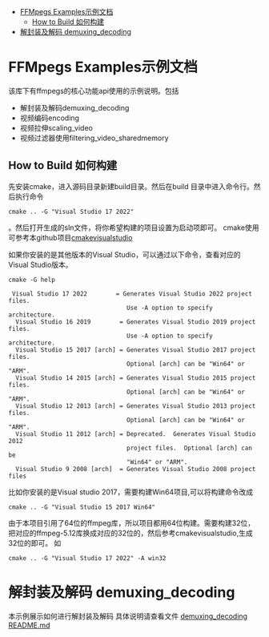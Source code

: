 - [FFMpegs Examples示例文档](#ffmpegs-examples示例文档)
  - [How to Build 如何构建](#how-to-build-如何构建)
- [解封装及解码 demuxing\_decoding](#解封装及解码-demuxing_decoding)


# FFMpegs Examples示例文档
该库下有ffmpegs的核心功能api使用的示例说明。包括 
- 解封装及解码demuxing_decoding
- 视频编码encoding
- 视频拉伸scaling_video
- 视频过滤器使用filtering_video_sharedmemory
## How to Build 如何构建
先安装cmake，进入源码目录新建build目录。然后在build 目录中进入命令行。然后执行命令
```
cmake .. -G "Visual Studio 17 2022"
```
。然后打开生成的sln文件，将你希望构建的项目设置为启动项即可。 cmake使用可参考本github项目[cmakevisualstudio](https://github.com/iherewaitfor/cmakevisualstudio)

如果你安装的是其他版本的Visual Studio，可以通过以下命令，查看对应的Visual Studio版本。
```
cmake -G help
```

```
 Visual Studio 17 2022        = Generates Visual Studio 2022 project files.
                                 Use -A option to specify architecture.
  Visual Studio 16 2019        = Generates Visual Studio 2019 project files.
                                 Use -A option to specify architecture.
  Visual Studio 15 2017 [arch] = Generates Visual Studio 2017 project files.
                                 Optional [arch] can be "Win64" or "ARM".
  Visual Studio 14 2015 [arch] = Generates Visual Studio 2015 project files.
                                 Optional [arch] can be "Win64" or "ARM".
  Visual Studio 12 2013 [arch] = Generates Visual Studio 2013 project files.
                                 Optional [arch] can be "Win64" or "ARM".
  Visual Studio 11 2012 [arch] = Deprecated.  Generates Visual Studio 2012
                                 project files.  Optional [arch] can be
                                 "Win64" or "ARM".
  Visual Studio 9 2008 [arch]  = Generates Visual Studio 2008 project files
```

比如你安装的是Visual studio 2017，需要构建Win64项目,可以将构建命令改成
```
cmake .. -G "Visual Studio 15 2017 Win64"
```


由于本项目引用了64位的ffmpeg库，所以项目都用64位构建。需要构建32位，把对应的ffmpeg-5.12库换成对应的32位的，然后参考cmakevisualstudio,生成32位的即可。
如
```
cmake .. -G "Visual Studio 17 2022" -A win32
```

# 解封装及解码 demuxing_decoding

本示例展示如何进行解封装及解码
具体说明请查看文件
[demuxing_decoding README.md](https://github.com/iherewaitfor/FFmpegDemos/tree/main/examples/demuxing_decoding)